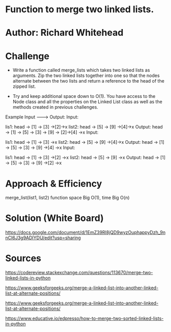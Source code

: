 # Function to merge two linked lists.  
# Author: Richard Whitehead
# Challenge

- Write a function called merge_lists which takes two linked lists as arguments. Zip the two linked lists together into one so that the nodes alternate between the two lists and return a reference to the head of the zipped list. 

- Try and keep additional space down to O(1). You have access to the Node class and all the properties on the Linked List class as well as the methods created in previous challenges.

Example Input ---> Output:
Input:

lis1: head -> [1] -> [3] ->[2]->x
list2: head -> [5] -> [9] ->[4]->x Output:
head -> [1] -> [5] -> [3] -> [9] -> [2]->[4] ->x
Input:

lis1: head -> [1] -> [3] ->x
list2: head -> [5] -> [9] ->[4]->x Output:
head -> [1] -> [5] -> [3] -> [9] ->[4] ->x
Input:

lis1: head -> [1] -> [3] ->[2] ->x
list2: head -> [5] -> [9] ->x Output:
head -> [1] -> [5] -> [3] -> [9] ->[2] ->x  

# Approach & Efficiency

merge_list(list1, list2) function space Big O(1), time Big O(n) 

# Solution  (White Board)

https://docs.google.com/document/d/1EmZ39Rl8jQD9wyzOuphappyDzh_9nnCI6J3g9ADIYDU/edit?usp=sharing

# Sources 

https://codereview.stackexchange.com/questions/113670/merge-two-linked-lists-in-python

https://www.geeksforgeeks.org/merge-a-linked-list-into-another-linked-list-at-alternate-positions/

https://www.geeksforgeeks.org/merge-a-linked-list-into-another-linked-list-at-alternate-positions/

https://www.educative.io/edpresso/how-to-merge-two-sorted-linked-lists-in-python